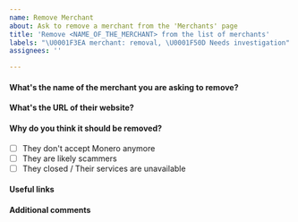 ```yaml
---
name: Remove Merchant
about: Ask to remove a merchant from the 'Merchants' page
title: 'Remove <NAME_OF_THE_MERCHANT> from the list of merchants'
labels: "\U0001F3EA merchant: removal, \U0001F50D Needs investigation"
assignees: ''

---
```


#### What's the name of the merchant you are asking to remove?

<!-- Write here the name as it's listed on the Merchants page -->

#### What's the URL of their website?

<!-- Write here the URL listed on the Merchants page -->

#### Why do you think it should be removed?

- [ ] They don't accept Monero anymore
- [ ] They are likely scammers
- [ ] They closed / Their services are unavailable

#### Useful links

<!-- Write here links to discussions, blog posts, documents that prove the merchant should be removed -->

#### Additional comments

<!-- Write here any additional comment -->
